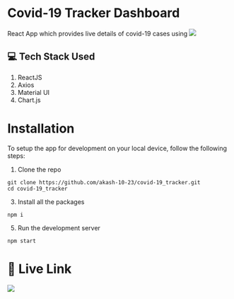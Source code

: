 # Covid-19 Tracker Dashboard
React App which provides live details of covid-19 cases using <a href= "https://covid19.mathdro.id/api/">
<img src="https://img.shields.io/badge/built%20with-mathroid-orange"/></a> 

## 💻 Tech Stack Used 
1. ReactJS 
2. Axios 
3. Material UI
4. Chart.js

# Installation 
To setup the app for development on your local device, follow the following steps:
1. Clone the repo 
````
git clone https://github.com/akash-10-23/covid-19_tracker.git
cd covid-19_tracker
````
3. Install all the packages
````
npm i
````
5. Run the development server
````
npm start
````

# 🔴 Live Link
<a href="https://covid19-tracker-countrywise.netlify.app/">
  <img src="https://www.vectorlogo.zone/logos/netlify/netlify-ar21.svg"/>
</a>
